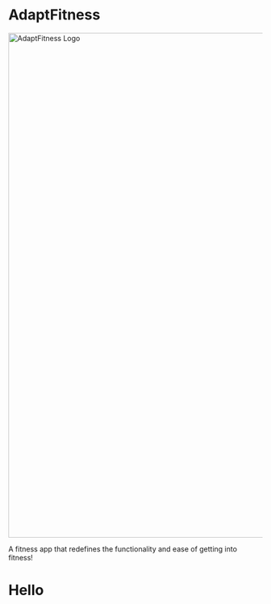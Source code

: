 # AdaptFitness
<img width="1000" height="1000" alt="AdaptFitness Logo" src="https://github.com/user-attachments/assets/da7cba4d-9e02-4dc0-ada0-f6d4eca0f439" />

A fitness app that redefines the functionality and ease of getting into fitness!

# Hello